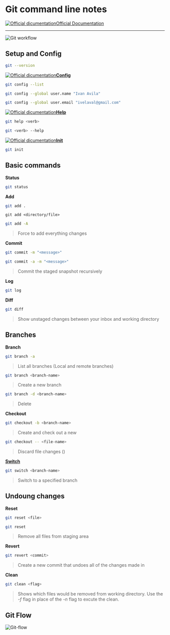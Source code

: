 # Git command line notes

[![Official dicumentation](https://img.icons8.com/material/24/000000/link--v1.png)Official Documentation](https://git-scm.com/docs)

---



![Git workflow](https://res.cloudinary.com/practicaldev/image/fetch/s--QNbMdq1B--/c_limit%2Cf_auto%2Cfl_progressive%2Cq_auto%2Cw_880/https://thepracticaldev.s3.amazonaws.com/i/fgviyzh10boel5s7rwfb.png)



## Setup and Config 



```bash
git --version
```

[![Official dicumentation](https://img.icons8.com/material/24/000000/link--v1.png)**Config**](https://git-scm.com/docs/git-config)

```bash
git config --list
```

```bash
git config --global user.name "Ivan Avila"
```

```bash
git config --global user.email "ivelaval@gmail.com"
```

[![Official dicumentation](https://img.icons8.com/material/24/000000/link--v1.png)**Help**](https://git-scm.com/docs/git-help)

```bash
git help <verb>
```

```bash
git <verb> --help 
```

[![Official dicumentation](https://img.icons8.com/material/24/000000/link--v1.png)**Init**](https://git-scm.com/docs/git-help)

```bash
git init
```



## Basic commands



**Status**

```bash
git status
```

**Add**

```bash
git add .
```

```
git add <directory/file>
```

```bash
git add -A
```

> Force to add everything changes

**Commit**

```bash
git commit -m "<message>"
```

```bash
git commit -a -m "<message>"
```

> Commit the staged snapshot recursively

**Log**

```bash
git log
```

**Diff**

```bash
git diff
```

> Show  unstaged changes between your inbox and working directory



## Branches



**Branch**

```bash
git branch -a
```

> List all branches (Local and remote branches)

```bash
git branch <branch-name>
```

> Create a new branch

```bash
git branch -d <branch-name>
```

> Delete <branch-name>

**Checkout**

```bash
git checkout -b <branch-name>
```

> Create and check out a new <branch-name>

```bash
git checkout -- <file-name>	
```

> Discard file changes (<file-name>)

[**Switch**](https://git-scm.com/docs/git-switch)

```bash
git switch <branch-name>
```

> Switch to a specified branch



## Undoung changes



**Reset**

```bash
git reset <file>
```

```bash
git reset
```

> Remove all files from staging area

**Revert**

```bash
git revert <commit>
```

> Create a new commit that undoes all of the changes  made in <commit>

**Clean**	

```bash
git clean <flag>
```

> Shows which files would be removed from working directory. Use the *-f* flag in place of the *-n* flag to excute the clean.









## Git Flow

![Git-flow](https://i.stack.imgur.com/TBHkD.png)